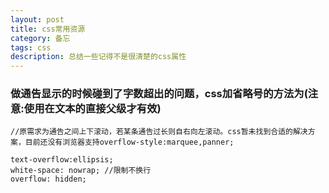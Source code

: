 ```yaml
---
layout: post
title: css常用资源
category: 备忘
tags: css 
description: 总结一些记得不是很清楚的css属性
---
```

### 做通告显示的时候碰到了字数超出的问题，css加省略号的方法为(注意:使用在文本的直接父级才有效)
	
	//原需求为通告之间上下滚动，若某条通告过长则自右向左滚动。css暂未找到合适的解决方案，目前还没有浏览器支持overflow-style:marquee,panner;
	
	text-overflow:ellipsis; 
	white-space: nowrap; //限制不换行
	overflow: hidden;

